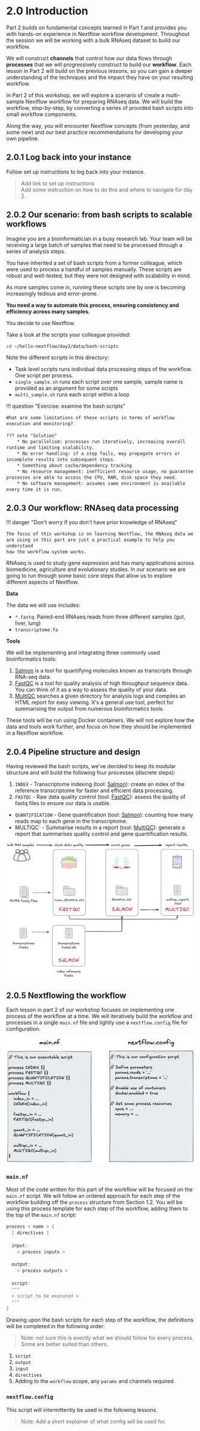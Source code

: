 # 2.0 Introduction  

Part 2 builds on fundamental concepts learned in Part 1 and provides you with 
hands-on experience in Nextflow workflow development. Throughout the session 
we will be working with a bulk RNAseq dataset to build our workflow. 

We will construct **channels** that control how our data flows through 
**processes** that we will progressively construct to build our **workflow**. 
Each lesson in Part 2 will build on the previous lessons, so you can gain a 
deeper understanding of the techniques and the impact they have on your 
resulting workflow. 

In Part 2 of this workshop, we will explore a scenario of create a multi-sample 
Nextflow workflow for preparing RNAseq data. We will build the workflow, 
step-by-step, by converting a series of provided bash scripts into small workflow 
components.  

Along the way, you will encounter Nextflow concepts (from yesterday, and some
new) and our best practice recommendations for developing your own pipeline.  

## 2.0.1 Log back into your instance 

Follow set up instructions to log back into your instance.
  > Add link to set up instructions   
  > Add some instruction on how to do this and where to navigate for day 2.

## 2.0.2 Our scenario: from bash scripts to scalable workflows  

Imagine you are a bioinformatician in a busy research lab. Your team will be
receiving a large batch of samples that need to be processed through a series
of analysis steps.  

You have inherited a set of bash scripts from a former colleague, which were
used to process a handful of samples manually. These scripts are robust
and well-tested, but they were not designed with scalability in mind.  

As more samples come in, running these scripts one by one is becoming
increasingly tedious and error-prone.  

**You need a way to automate this process, ensuring consistency and efficiency
across many samples.** 

You decide to use Nextflow.  

Take a look at the scripts your colleague provided: 

```bash title="navigate to the bash scripts" 
cd ~/hello-nextflow/day2/data/bash-scripts
```

Note the different scripts in this directory: 

* Task level scripts runs individual data processing steps of the workflow. One script per process. 
* `single_sample.sh` runs each script over one sample, sample name is provided as an argument for some scripts
* `multi_sample.sh` runs each script within a loop 

!!! question "Exercise: examine the bash scripts"

    What are some limitations of these scripts in terms of workflow execution and monitoring? 
    
    ??? note "Solution"
        * No parallelism: processes run iteratively, increasing overall runtime and limiting scalability. 
        * No error handling: if a step fails, may propagate errors or incomplete results into subsequent steps. 
        * Something about cache/dependency tracking 
        * No resource management: inefficient resource usage, no guarantee processes are able to access the CPU, RAM, disk space they need. 
        * No software management: assumes same environment is available every time it is run.   

## 2.0.3 Our workflow: RNAseq data processing 

!!! danger "Don't worry if you don't have prior knowledge of RNAseq"

    The focus of this workshop is on learning Nextflow, the RNAseq data we 
    are using in this part are just a practical example to help you understand 
    how the workflow system works. 

RNAseq is used to study gene expression and has many applications across
biomedicine, agriculture and evolutionary studies. In our scenario we are going to 
run through some basic core steps that allow us to explore different aspects of 
Nextflow. 

**Data**  

The data we will use includes:
- `*.fastq`: Paired-end RNAseq reads from three different samples (gut, liver,
lung)
- `transcriptome.fa`  

**Tools**  

We will be implementing and integrating three commonly used bioinformatics
tools:  
1. [Salmon](https://combine-lab.github.io/salmon/) is a tool for quantifying molecules known as transcripts through RNA-seq data.  
2. [FastQC](https://www.bioinformatics.babraham.ac.uk/projects/fastqc/) is a tool for quality analysis of high throughput sequence data. You can think of it as a way to assess the quality of your data.  
3. [MultiQC](https://multiqc.info/) searches a given directory for analysis logs and compiles an HTML report for easy viewing. It's a general use tool, perfect for summarising the output from numerous bioinformatics tools.  

These tools will be run using Docker containers. We will not explore how the
data and tools work further, and focus on how they should be implemented in a
Nextflow workflow.  

## 2.0.4 Pipeline structure and design 

Having reviewed the bash scripts, we've decided to keep its modular structure and will build the following four processes (discrete steps):

1. `INDEX` - Transcriptome indexing (tool: [Salmon](https://combine-lab.github.io/salmon/)): create an index of the reference transcriptome for faster and efficient data processing.
2. `FASTQC` - Raw data quality control (tool: [FastQC](https://www.bioinformatics.babraham.ac.uk/projects/fastqc/)): assess the quality of fastq files to ensure our data is usable. 
* `QUANTIFICATION` - Gene quantification (tool: [Salmon](https://combine-lab.github.io/salmon/)): counting how many reads map to each gene in the transcriptome. 
* MULTIQC` - Summarise results in a report (tool: [MultiQC](https://multiqc.info/)): generate a report that summarises quality control and gene quantification results. 
  
![](./img/2.0_workflow.png)

## 2.0.5 Nextflowing the workflow

Each lesson in part 2 of our workshop focuses on implementing one process of 
the workflow at a time. We will iteratively build the workflow and processes 
in a single `main.nf` file and lightly use a `nextflow.config` file for configuration.

![](./img/2.0_main_config.png)

### `main.nf`

Most of the code written for this part of the workflow will be focused on the 
`main.nf` script. We will follow an ordered approach for each step of the workflow 
building off the `process` structure from Section 1.2. You will be using this 
process template for each step of the workflow, adding them to the top of the 
`main.nf` script: 

```groovy
process < name > {
  [ directives ]

  input:
    < process inputs >

  output:
    < process outputs >

  script:
  """
  < script to be executed >
  """
}
```

Drawing upon the bash scripts for each step of the workflow, the definitions will
be completed in the following order:  

> Note: not sure this is exectly what we should follow for every process. Some are better suited than others. 

1. `script`
2. `output`
3. `input`
4. `directives`
5. Adding to the `workflow` scope, any `params` and channels required  

### `nextflow.config`

This script will intermittently be used in the following lessons. 
> Note: Add a short explainer of what config will be used for. 


